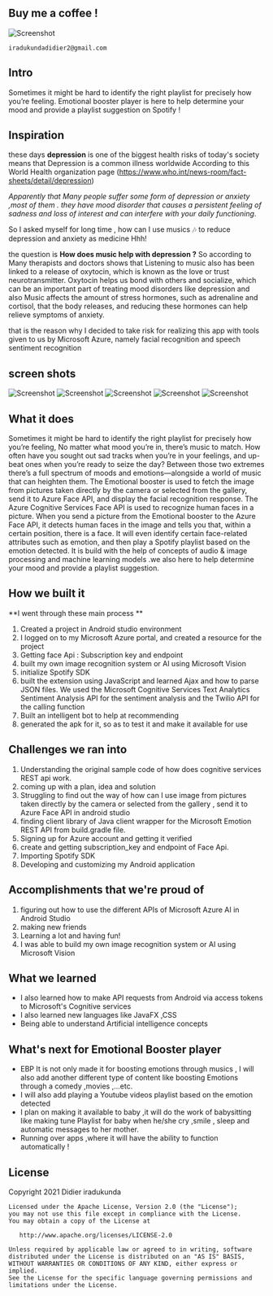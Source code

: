 ## Buy me a coffee ! 

![Screenshot](https://www.paypalobjects.com/webstatic/i/logo/rebrand/ppcom.png) 


    iradukundadidier2@gmail.com


## Intro

Sometimes it might be hard to identify the right playlist for precisely how you’re feeling. Emotional booster player  is here to help determine your mood and provide a playlist suggestion on Spotify !
## Inspiration
these days **depression**  is one of the biggest health risks of today's society means that Depression is a common illness worldwide According to  this  World Health organization page (https://www.who.int/news-room/fact-sheets/detail/depression) 

_Apparently that Many people suffer some form of depression or anxiety ,most of them . they have  mood disorder that causes a persistent feeling of sadness and loss of interest and can interfere with your daily functioning_.

So I asked myself for long time , how can I use  musics 🎶 to reduce depression and anxiety as medicine Hhh!

the question is **How does music help with depression ?**
So according to Many therapists and doctors  shows that Listening to music also has been linked to a release of oxytocin, which is known as the love or trust neurotransmitter. Oxytocin helps us bond with others and socialize, which can be an important part of treating mood disorders like depression and also Music affects the amount of stress hormones, such as adrenaline and cortisol, that the body releases, and reducing these hormones can help relieve symptoms of anxiety.

that is the reason why I decided to take risk for realizing this app with tools given to us by Microsoft Azure, namely facial recognition and speech sentiment recognition  

## screen shots 

![Screenshot](gallery.jpg)
![Screenshot](gallery%20(4).jpg)
![Screenshot](gallery%20(3).jpg)
![Screenshot](gallery%20(1).jpg)
![Screenshot](gallery%20(2).jpg)




## What it does

Sometimes it might be hard to identify the right playlist for precisely how you’re feeling,
No matter what mood you’re in, there’s music to match. How often have you sought out sad tracks when you’re in your feelings, and up-beat ones when you’re ready to seize the day? Between those two extremes there’s a full spectrum of moods and emotions—alongside a world of music that can heighten them. 
The Emotional booster is used to fetch the image from pictures taken directly by the camera or selected from the gallery, send it to Azure Face API, and display the facial recognition response. The Azure Cognitive Services Face API is used to recognize human faces in a picture. When you send a picture from the Emotional booster  to the Azure Face API, it detects human faces in the image and tells you that, within a certain position, there is a face. It will even identify certain face-related attributes such as  emotion, and then play a Spotify playlist based on the emotion detected. It is build with the help of concepts of audio & image processing and machine learning models .we also here to help determine your mood and provide a playlist suggestion.

## How we built it

**I went through these main process **

1. Created a project in Android studio environment 
2. I logged on to my Microsoft Azure portal, and created a resource for the project
3. Getting face Api : Subscription key  and endpoint 
4. built my own image recognition system or AI using Microsoft Vision
5. initialize Spotify SDK
6. built the extension using JavaScript and learned Ajax and how to parse JSON files. We used the Microsoft Cognitive Services Text Analytics Sentiment Analysis API for the sentiment analysis and the Twilio API for the calling function
7. Built an intelligent bot to help at recommending 
8. generated the apk for it, so as to test it and make it available for use

## Challenges we ran into

1. Understanding the original sample code  of  how does cognitive services REST api work.
2. coming  up with a plan, idea and solution
3. Struggling to find out the way of how can I use  image from pictures taken directly by the camera or selected from the gallery , send it to Azure Face API in android studio 
4. finding client library of Java client wrapper for the Microsoft Emotion REST API  from build.gradle file.
5. Signing up for Azure account and getting it verified
6. create and getting  subscription_key  and endpoint of Face  Api.
7. Importing Spotify SDK
8. Developing and customizing my Android application


## Accomplishments that we're proud of

1. figuring out how to use the different APIs of Microsoft Azure AI in Android Studio
2. making new friends 
3. Learning a lot and having fun!
4. I was able to build my own image recognition system or AI using Microsoft Vision

## What we learned

- I also learned how to make API requests from Android via access tokens to Microsoft's Cognitive services
- I also learned new languages like JavaFX ,CSS 
- Being able to understand Artificial intelligence concepts

## What's next for Emotional Booster player
-  EBP It is not only  made it  for  boosting emotions through musics , I will also add another different type of content like boosting Emotions through a comedy ,movies ,...etc. 
- I will also add  playing  a Youtube videos playlist based on the emotion detected 
- I plan on making it available to baby  ,it will do the work of babysitting like making tune Playlist for baby when he/she cry ,smile , sleep and  automatic messages to her mother.
- Running over apps ,where it will have the ability to function automatically !




## License 


   Copyright 2021 Didier iradukunda

    Licensed under the Apache License, Version 2.0 (the "License");
    you may not use this file except in compliance with the License.
    You may obtain a copy of the License at

       http://www.apache.org/licenses/LICENSE-2.0

    Unless required by applicable law or agreed to in writing, software
    distributed under the License is distributed on an "AS IS" BASIS,
    WITHOUT WARRANTIES OR CONDITIONS OF ANY KIND, either express or implied.
    See the License for the specific language governing permissions and
    limitations under the License.


